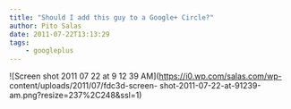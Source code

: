 ```yaml
---
title: "Should I add this guy to a Google+ Circle?"
author: Pito Salas
date: 2011-07-22T13:13:29
tags:
    - googleplus
---
```




![Screen shot 2011 07 22 at 9 12 39 AM](https://i0.wp.com/salas.com/wp-
content/uploads/2011/07/fdc3d-screen-
shot-2011-07-22-at-91239-am.png?resize=237%2C248&ssl=1)


